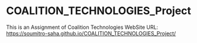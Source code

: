 # COALITION_TECHNOLOGIES_Project
This is an Assignment of Coalition Technologies 
WebSite URL: https://soumitro-saha.github.io/COALITION_TECHNOLOGIES_Project/
